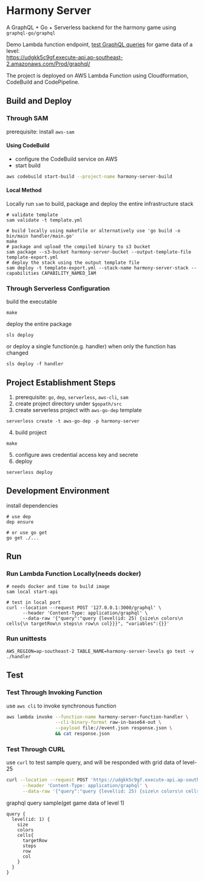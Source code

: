 # Harmony Server
A GraphQL + Go + Serverless backend for the harmony game using `graphql-go/graphql`  

Demo Lambda function endpoint, [test GraphQL queries](#test) for game data of a level:  
https://udgkk5c9gf.execute-api.ap-southeast-2.amazonaws.com/Prod/graphql/

The project is deployed on AWS Lambda Function using Cloudformation, CodeBuild and CodePipeline.

## Build and Deploy
### Through SAM
prerequisite: install `aws-sam`
#### Using CodeBuild
* configure the CodeBuild service on AWS
* start build
```bash
aws codebuild start-build --project-name harmony-server-build
```

#### Local Method
Locally run `sam` to build, package and deploy the entire infrastructure stack
```
# validate template
sam validate -t template.yml

# build locally using makefile or alternatively use 'go build -o bin/main handler/main.go'
make
# package and upload the compiled binary to s3 bucket
sam package --s3-bucket harmony-server-bucket --output-template-file template-export.yml
# deploy the stack using the output template file
sam deploy -t template-export.yml --stack-name harmony-server-stack --capabilities CAPABILITY_NAMED_IAM
```

### Through Serverless Configuration
build the executable
```
make
```

deploy the entire package
```
sls deploy
```

or deploy a single function(e.g. handler) when only the function has changed
```
sls deploy -f handler
```

## Project Establishment Steps
1. prerequisite: `go`, `dep`, `serverless`, `aws-cli`, `sam`
2. create project directory under `$gopath/src`
3. create serverless project with `aws-go-dep` template
```
serverless create -t aws-go-dep -p harmony-server
```
4. build project
```
make
```
5. configure aws credential access key and secrete
6. deploy
```
serverless deploy
```

## Development Environment
install dependencies
```
# use dep
dep ensure

# or use go get
go get ./...
```

## Run
### Run Lambda Function Locally(needs docker)
```
# needs docker and time to build image
sam local start-api

# test in local port
curl --location --request POST '127.0.0.1:3000/graphql' \
      --header 'Content-Type: application/graphql' \
      --data-raw '{"query":"query {level(id: 25) {size\n colors\n cells{\n targetRow\n steps\n row\n col}}}", "variables":{}}'
```
### Run unittests
```
AWS_REGION=ap-southeast-2 TABLE_NAME=harmony-server-levels go test -v ./handler
```

## Test
### Test Through Invoking Function
use `aws cli` to invoke synchronous function
```bash
aws lambda invoke --function-name harmony-server-function-handler \
                  --cli-binary-format raw-in-base64-out \
                  --payload file://event.json response.json \
                  && cat response.json
```

### Test Through CURL
use `curl` to test sample query, and will be responded with grid data of level-25
```bash
curl --location --request POST 'https://udgkk5c9gf.execute-api.ap-southeast-2.amazonaws.com/Prod/graphql/' \
      --header 'Content-Type: application/graphql' \
      --data-raw '{"query":"query {level(id: 25) {size\n colors\n cells{\n targetRow\n steps\n row\n col}}}", "variables":{}}'
```

graphql query sample(get game data of level 1)
```
query {
  level(id: 1) {
    size
    colors
    cells{
      targetRow
      steps
      row
      col
    }            
  }
}
```
